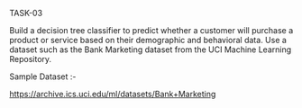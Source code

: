 TASK-03

Build a decision tree classifier to predict whether a customer will purchase a product or service based on their demographic and behavioral data. Use a dataset such as the Bank Marketing dataset from the UCI Machine Learning Repository.

Sample Dataset :-

https://archive.ics.uci.edu/ml/datasets/Bank+Marketing
